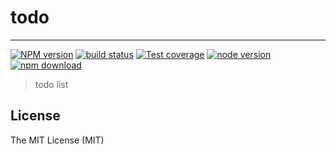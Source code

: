 # todo

---

[![NPM version][npm-image]][npm-url]
[![build status][travis-image]][travis-url]
[![Test coverage][coveralls-image]][coveralls-url]
[![node version][node-image]][node-url]
[![npm download][download-image]][download-url]

[npm-image]: https://img.shields.io/npm/v/todo.svg?style=flat-square
[npm-url]: https://npmjs.org/package/todo
[travis-image]: https://img.shields.io/travis/enoughjs/todo.svg?style=flat-square
[travis-url]: https://travis-ci.org/enoughjs/todo
[coveralls-image]: https://img.shields.io/coveralls/enoughjs/todo.svg?style=flat-square
[coveralls-url]: https://coveralls.io/r/enoughjs/todo?branch=master
[node-image]: https://img.shields.io/badge/node.js-%3E=_0.10-green.svg?style=flat-square
[node-url]: http://nodejs.org/download/
[download-image]: https://img.shields.io/npm/dm/todo.svg?style=flat-square
[download-url]: https://npmjs.org/package/todo

> todo list

## License

The MIT License (MIT)
